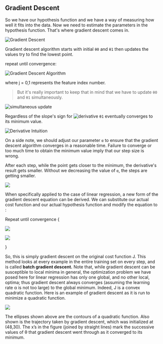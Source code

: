 ## Gradient Descent

So we have our hypothesis function and we have a way of measuring how well it fits into the data. Now we need to estimate the parameters in the hypothesis function. That's where gradient descent comes in.

![Gradient Descent ](https://d3c33hcgiwev3.cloudfront.net/imageAssetProxy.v1/bn9SyaDIEeav5QpTGIv-Pg_0d06dca3d225f3de8b5a4a7e92254153_Screenshot-2016-11-01-23.48.26.png?expiry=1484784000000&hmac=KEgSa9prXjtpzMnRkNW5MncIsZR7826Y99Qj9Xcph3c)

Gradient descent algorithm starts with initial ```θ0``` and ```θ1``` then updates the values try to find the lowest point.

repeat until convergence:

![Gradient Descent Algorithm](http://bit.ly/2jvy48K)

where j = 0,1 represents the feature index number.


> But it's really important to keep that in mind that we have to update ```θ0``` and ```θ1``` simultaneously.

![simultaneous update ](https://d3c33hcgiwev3.cloudfront.net/imageAssetProxy.v1/yr-D1aDMEeai9RKvXdDYag_627e5ab52d5ff941c0fcc741c2b162a0_Screenshot-2016-11-02-00.19.56.png?expiry=1484784000000&hmac=5eMhL95RNmD3tE4W3ZXnAIVX9vZevAX8t843I_9zUEU)

Regardless of the slope's sign for  ![derivative](http://bit.ly/2jvvrUu) ```θ1``` eventually converges to its minimum value.

![Derivative Intuition](https://d3c33hcgiwev3.cloudfront.net/imageAssetProxy.v1/SMSIxKGUEeav5QpTGIv-Pg_ad3404010579ac16068105cfdc8e950a_Screenshot-2016-11-03-00.05.06.png?expiry=1484784000000&hmac=vq6oEaeTzBpgcUE8LJFfdh9pnxgrI5xxQ2WBHAXp0lo)

On a side note, we should adjust our parameter ```α``` to ensure that the gradient descent algorithm converges in a reasonable time. Failure to converge or too much time to obtain the minimum value imply that our step size is wrong.


After each step, while the point gets closer to the minimum, the derivative's result gets smaller. Without we decreasing the value of ```α```, the steps are getting smaller.

![](https://d3c33hcgiwev3.cloudfront.net/imageAssetProxy.v1/RDcJ-KGXEeaVChLw2Vaaug_cb782d34d272321e88f202940c36afe9_Screenshot-2016-11-03-00.06.00.png?expiry=1484784000000&hmac=esvgcLgQKj0IQKrViA1360SP-3JurYHFA_jfkjOaAw0)


When specifically applied to the case of linear regression, a new form of the gradient descent equation can be derived. We can substitute our actual cost function and our actual hypothesis function and modify the equation to :

Repeat until convergence {

  ![](http://bit.ly/2jz3A5M)

  ![](http://bit.ly/2jyUDZV)

}


So, this is simply gradient descent on the original cost function J. This method looks at every example in the entire training set on every step, and is called __batch gradient descent.__ Note that, while gradient descent can be susceptible to local minima in general, the optimization problem we have posed here for linear regression has only one global, and no other local, optima; thus gradient descent always converges (assuming the learning rate α is not too large) to the global minimum. Indeed, J is a convex quadratic function. Here is an example of gradient descent as it is run to minimize a quadratic function.

![](https://d3c33hcgiwev3.cloudfront.net/imageAssetProxy.v1/xAQBlqaaEeawbAp5ByfpEg_24e9420f16fdd758ccb7097788f879e7_Screenshot-2016-11-09-08.36.49.png?expiry=1484870400000&hmac=lMdowLVZ8zIofg3Tk_TCLWNBKk5WDrwZNgfeeEwwzsQ)


The ellipses shown above are the contours of a quadratic function. Also shown is the trajectory taken by gradient descent, which was initialized at (48,30). The x’s in the figure (joined by straight lines) mark the successive values of θ that gradient descent went through as it converged to its minimum.
